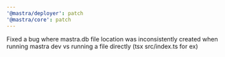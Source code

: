 ```yaml
---
'@mastra/deployer': patch
'@mastra/core': patch
---
```


Fixed a bug where mastra.db file location was inconsistently created when running mastra dev vs running a file directly (tsx src/index.ts for ex)
